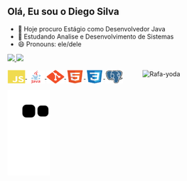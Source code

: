 ## Olá, Eu sou o Diego Silva

- 🔭 Hoje procuro Estágio como Desenvolvedor Java
- 🌱 Estudando Analise e Desenvolvimento de Sistemas
- 😄 Pronouns: ele/dele
<div>
  <a href="https://github.com/Diego-k2">
  <img height="180em" src="https://github-readme-stats.vercel.app/api?username=Diego-k2&show_icons=true&theme=dark&include_all_commits=true&count_private=true"/>
  <img height="180em" src="https://github-readme-stats.vercel.app/api/top-langs/?username=Diego-k2&layout=compact&langs_count=7&theme=dark"/>
</div>

<div style="display: inline_block"><br>
  <img align="center" alt="Die-Js" height="30" width="40" src="https://raw.githubusercontent.com/devicons/devicon/master/icons/javascript/javascript-plain.svg">
  <img align="center" alt="Die-Ts" height="30" width="40" src="https://github.com/devicons/devicon/blob/master/icons/java/java-original-wordmark.svg">
  <img align="center" alt="Die-GIT" height="30" width="40" src="https://github.com/devicons/devicon/blob/master/icons/git/git-original.svg">
  <img align="center" alt="Die-HTML" height="30" width="40" src="https://raw.githubusercontent.com/devicons/devicon/master/icons/html5/html5-original.svg">
  <img align="center" alt="Die-CSS" height="30" width="40" src="https://github.com/devicons/devicon/blob/master/icons/css3/css3-original.svg">
  <img align="center" alt="Die-post" height="30" width="40" src="https://github.com/devicons/devicon/blob/master/icons/postgresql/postgresql-original.svg">
   <img align="right" height="150" width="200" alt="Rafa-yoda" src="https://i.redd.it/n3ssabp1hvz51.gif">
</div> 
  
![Snake animation](https://github.com/rafaballerini/rafaballerini/blob/output/github-contribution-grid-snake.svg)
  
   
